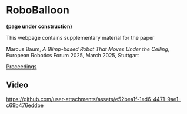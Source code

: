 # RoboBalloon

**(page under construction)**

This webpage contains supplementary material for the paper

  Marcus Baum, *A Blimp-based Robot That Moves Under the Ceiling*,
  European Robotics Forum 2025, March 2025, Stuttgart

[Proceedings](https://link.springer.com/book/9783031894701)

## Video

https://github.com/user-attachments/assets/e52bea1f-1ed6-4471-9ae1-c69b476eddbe

